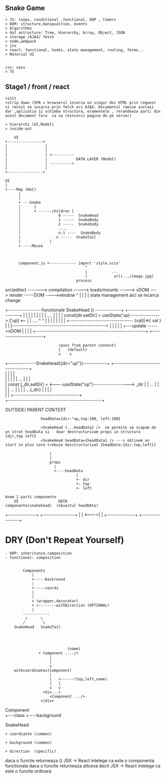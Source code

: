 ## Snake Game
    > JS: loops, conditional ,functional, OOP , timers
    > DOM: structure,manipualtion, events
    > Algorithms
    > dat astructure: Tree, Hierarchy, Array, Object, JSON
    > storage /AJAX/ fetch
    > node,webpack
    > jsx
    > react: functional, hooks, state management, routing, forms...
    > Material UI
 

    css: sass
    > TS


## Stage1 / front / react
    >init
    >strip down (SPA = browserul incarca un singur doc HTML prin request si restul se incarca prin fetch ori AJAX. Documentul ramine acelasi dar ,aplicatia ii schimba structura, elementele , rerandeaza parti din acest document fara  ca sa reincarci pagina de pe server)

    > hierarchi (UI,Model)
    > inside-out

        UI
    +----------------+
    |                 |
    |                 |
    |                 | <----------
    |                 |             DATA LAYER (Model)
    |                 | ---------->
    |                 |
    +----------------+

    UI
    |
    +----Map (HoC)
          |
          |
          + ---Snake
          |      |
          |      + ------children [
          |                 0 -----  SnakeHead
          |                 1 -----  SnakeBody 
          |                 2 -----  Snakebody
          |                 ....
          |                 n-1 ----  SnakeBody
          |                n -----  SnakeTail
          |             ]
          + ----Mouse 



          component.js <------------ import 'style.scss'
                                        ^
                                        |           ...
                                        |            url(.../image.jpg)
                                    process



src(editor) -------> compilation -----> loads/mounts -----> vDOM ---> render -----DOM ---->window
    ^                                                         |
    |                                                         |
    |                                                       state management aici se incarca
    change                                                  



+-----------------functionale SnakeHead () -------------+   +-----------------------+
|                                                       |   |                       |
|                                                       |   |                       |
|            ....                                       |   |                       |
|             const[dir.setDir]  = useState('up)---------------> ['up]  <--         |
|            ....    ^      ^                           |   |        |    |         |
|                    |      | +-------------------------------- (val)|=>{ val   }   |
|                    |-----------------------------------------------+    |         |
|                                                       |   |              +---update ----->vDOM
|                                                       |   |                       |
+-------------------------------------------------------+   +-----------------------+



                            (pass from parent context)
                            |   (default) 
                            v    v
+--------------Snakehead({dir="up"})------------+       +-----------------------------------+           
|                                               |       |                                   |   
|                                               |       |                                   |
|      ...                                      |       |                                   |    
|        const [_dir,setDir] = <----useState("up")------------------> _dir                    |
|      ...                                      |       |                                   |
|      ...                                      |       |                                   |   |      ...{_dir}
|                                               |       |                                   |    
|                                               |        +---------------------------------+   
+-----------------------------------------------+   
         

OUTSIDE/ PARENT CONTEXT

                    headData={dir:"up,top:100, left:100}

                    <SnakeHead {...headData} />  ne permite sa scapam de un strat headData si   doar destructurizam props in structura {dir,top.left}
                    <SnakeHead headData={headData} /> ---> obtinem un start in plus care trebuie desctructurizat {headData:{dir,top,left}}

                        |
                        |
                        props
                          |
                          +----headData
                                    |
                                    +- dir
                                    +- top
                                    +- left

    Avem 2 parti componente
        UI                  DATA
    componente(snakehead)  (obiectul headDAta)
+--------------+      +----------------+
|              | <--->|                |
+--------------+      +----------------+



# DRY (Don't Repeat Yourself)
    - OOP: inheritance,composition
    - functional: composition


            Components
                |
                +-----backround
                |
                +-----coords
                |
                |
                v (wrapper,decorator)
                + <--------withDirection (OPTIONAL)
                |
            ------------
             /      \
            /        \
        SnakeHead   SnakeTail




                                (name)
                   < Component ..../>
                        |
                        |
                        v
        withcoordinates(Component)
                        |
                        |   +------(top,left,name)
                        |   |
                        v   v
                     <div...>
                        <Component .../>
                    </div>






Component 
        \
        +---class
        +----background





SnakeHead

    + coordiante (common)

    + background (common)

    + direction  (specific)




daca o functie returneaza () JSX -> React intelege ca este o componenta functionala
daca o functie returneaza altceva decit JSX -> React intelege ca este o functie ordinara